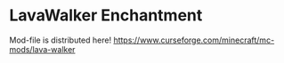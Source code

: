 # LavaWalker Enchantment
Mod-file is distributed here!
https://www.curseforge.com/minecraft/mc-mods/lava-walker